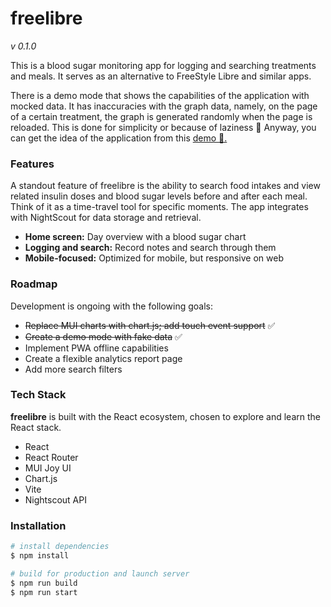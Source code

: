 # freelibre

_v 0.1.0_

This is a blood sugar monitoring app for logging and searching treatments and meals. It serves as an alternative to FreeStyle Libre and similar apps.

There is a demo mode that shows the capabilities of the application with mocked data. It has inaccuracies with the graph data, namely, on the page of a certain treatment, the graph is generated randomly when the page is reloaded. This is done for simplicity or because of laziness 🙂 Anyway, you can get the idea of ​​the application from this [demo 🚀.](https://freelibre.vercel.app)


### Features
A standout feature of freelibre is the ability to search food intakes and view related insulin doses and blood sugar levels before and after each meal. Think of it as a time-travel tool for specific moments. The app integrates with NightScout for data storage and retrieval.
- **Home screen:** Day overview with a blood sugar chart
- **Logging and search:** Record notes and search through them
- **Mobile-focused:** Optimized for mobile, but responsive on web

### Roadmap
Development is ongoing with the following goals:
- ~~Replace MUI charts with chart.js; add touch event support~~ :white_check_mark:
- ~~Create a demo mode with fake data~~ :white_check_mark:
- Implement PWA offline capabilities
- Create a flexible analytics report page
- Add more search filters

### Tech Stack
**freelibre** is built with the React ecosystem, chosen to explore and learn the React stack.
- React
- React Router
- MUI Joy UI
- Chart.js
- Vite
- Nightscout API

### Installation
```bash
# install dependencies
$ npm install

# build for production and launch server
$ npm run build
$ npm run start

```
